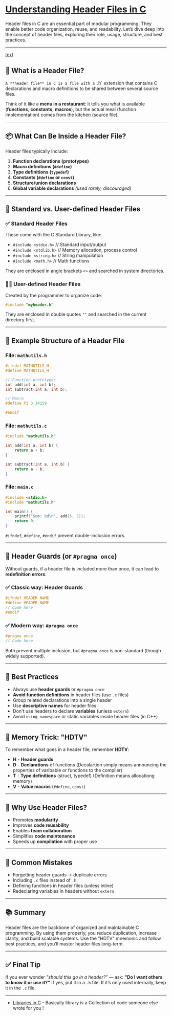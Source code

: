 # [Understanding Header Files in C](https://www.youtube.com/live/89cbCbWrM4U?si=jPD3LmCkHvYVcEub&t=1541)

Header files in C are an essential part of modular programming. They enable better code organization, reuse, and readability. Let’s dive deep into the concept of header files, exploring their role, usage, structure, and best practices.

---
[text](C_Header_Files_Explained.md)
## 🧠 What is a Header File?

`A **header file** in C is a file with a `.h` extension that contains C declarations and macro definitions to be shared between several source files.

Think of it like a **menu in a restaurant**: it tells you what is available (**functions**, **constants**, **macros**), but the actual meal (function implementation) comes from the kitchen (source file).
<!-- Note -->
---

## 📦 What Can Be Inside a Header File?

Header files typically include:

1. **Function declarations (prototypes)**
2. **Macro definitions (`#define`)**
3. **Type definitions (`typedef`)**
4. **Constants (`#define` or `const`)**
5. **Structure/union declarations**
6. **Global variable declarations** *(used rarely; discouraged)*

---

## 📁 Standard vs. User-defined Header Files

### ✅ Standard Header Files
These come with the C Standard Library, like:
- `#include <stdio.h>`  // Standard input/output
- `#include <stdlib.h>` // Memory allocation, process control
- `#include <string.h>` // String manipulation
- `#include <math.h>`   // Math functions

They are enclosed in angle brackets `<>` and searched in system directories.

### 🧑‍💻 User-defined Header Files
Created by the programmer to organize code:
```c
#include "myheader.h"
```

They are enclosed in double quotes `""` and searched in the current directory first.

---

## 🧱 Example Structure of a Header File

### File: `mathutils.h`
```c
#ifndef MATHUTILS_H
#define MATHUTILS_H

// Function prototypes
int add(int a, int b);
int subtract(int a, int b);

// Macro
#define PI 3.14159

#endif
```

### File: `mathutils.c`
```c
#include "mathutils.h"

int add(int a, int b) {
    return a + b;
}

int subtract(int a, int b) {
    return a - b;
}
```

### File: `main.c`
```c
#include <stdio.h>
#include "mathutils.h"

int main() {
    printf("Sum: %d\n", add(5, 3));
    return 0;
}
```

`#ifndef`, `#define`, `#endif` prevent double-inclusion errors.

---


## 🔁 Header Guards (or `#pragma once`)

Without guards, if a header file is included more than once, it can lead to **redefinition errors**.

### ✅ Classic way: Header Guards
```c
#ifndef HEADER_NAME
#define HEADER_NAME
// Code here
#endif
```

### ✅ Modern way: `#pragma once`
```c
#pragma once
// Code here
```

Both prevent multiple inclusion, but `#pragma once` is non-standard (though widely supported).

---

## 🧾 Best Practices

- Always use **header guards** or `#pragma once`
- **Avoid function definitions** in header files (use `.c` files)
- Group related declarations into a single header
- Use **descriptive names** for header files
- Don't use headers to declare **variables** (unless `extern`)
- Avoid `using namespace` or static variables inside header files (in C++)

---

## 🧠 Memory Trick: "HDTV"

To remember what goes in a header file, remember **HDTV**:
- **H** - **Header guards**
- **D** - **Declarations** of functions (Decalartion simply means announcing the properties of varibable or functions to the compiler)
- **T** - **Type definitions** (struct, typedef) (Definition means allocationg memory)
- **V** - **Value macros** (`#define`, `const`)

---

## 🤔 Why Use Header Files?

- Promotes **modularity**
- Improves **code reusability**
- Enables **team collaboration**
- Simplifies **code maintenance**
- Speeds up **compilation** with proper use

---

## 📌 Common Mistakes

- Forgetting header guards → duplicate errors
- Including `.c` files instead of `.h`
- Defining functions in header files (unless inline)
- Redeclaring variables in headers without `extern`

---

## 📚 Summary

Header files are the backbone of organized and maintainable C programming. By using them properly, you reduce duplication, increase clarity, and build scalable systems. Use the "HDTV" mnemonic and follow best practices, and you’ll master header files long-term.

---

## ✅ Final Tip

If you ever wonder *"should this go in a header?"* — ask: **"Do I want others to know it or use it?"** If yes, put it in a `.h` file. If it’s only used internally, keep it in the `.c` file.

---

- [Libraries in C](https://www.youtube.com/live/89cbCbWrM4U?si=sHnBQLXxDNCgpU3U&t=1627)
      - Basically library is a Collection of code someone else wrote for you !
